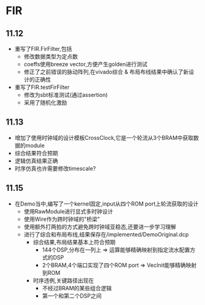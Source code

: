 # FIR

## 11.12

- 重写了FIR.FirFilter,包括
    - 修改数据类型为定点数
    - coeffs使用breeze vector,方便产生golden进行测试
    - 修正了之前错误的脉动阵列,在vivado综合 & 布局布线结果中确认了新设计的正确性
- 重写了FIR.testFirFilter
    - 修改为sbt标准测试(通过assertion)
    - 采用了随机化激励

## 11.13

- 增加了使用时钟域的设计模板CrossClock,它是一个轮流从3个BRAM中获取数据的module
- 综合结果符合预期
- 逻辑仿真结果正确
- 时序仿真也许需要修改timescale?

## 11.15

- 在Demo当中,编写了一个kernel固定,input从四个ROM port上轮流获取的设计
    - 使用RawModule进行显式多时钟设计
    - 使用Wire作为跨时钟域的"桥梁"
    - 使用额外打两拍的方式避免跨时钟域亚稳态,还要进一步学习理解
    - 进行了综合和布局布线,结果保存在/implemented/DemoOriginal.dcp
        - 综合结果,布局结果基本上符合预期
            - 144个DSP,分布在一列上 => 运算能够精确映射到指定流水配置方式的DSP
            - 2个BRAM,4个端口实现了四个ROM port => VecInit能够精确映射到ROM
        - 时序违例,关键路径出现在
            - 不经过BRAM的某些组合逻辑
            - 第一个和第二个DSP之间